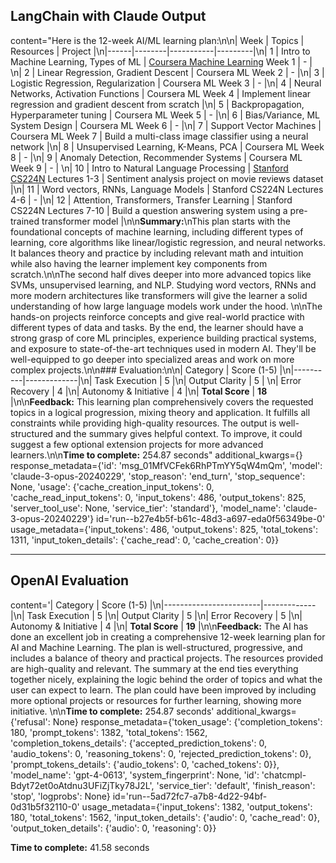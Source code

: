## LangChain with Claude Output

content="Here is the 12-week AI/ML learning plan:\n\n| Week | Topics | Resources | Project |\n|------|--------|-----------|---------|\n| 1 | Intro to Machine Learning, Types of ML | [Coursera Machine Learning](https://www.coursera.org/learn/machine-learning) Week 1 | - |  \n| 2 | Linear Regression, Gradient Descent | Coursera ML Week 2 | - |\n| 3 | Logistic Regression, Regularization | Coursera ML Week 3 | - |\n| 4 | Neural Networks, Activation Functions | Coursera ML Week 4 | Implement linear regression and gradient descent from scratch |\n| 5 | Backpropagation, Hyperparameter tuning | Coursera ML Week 5 | - |\n| 6 | Bias/Variance, ML System Design | Coursera ML Week 6 | - |\n| 7 | Support Vector Machines | Coursera ML Week 7 | Build a multi-class image classifier using a neural network |\n| 8 | Unsupervised Learning, K-Means, PCA | Coursera ML Week 8 | - |\n| 9 | Anomaly Detection, Recommender Systems | Coursera ML Week 9 | - |  \n| 10 | Intro to Natural Language Processing | [Stanford CS224N](https://www.youtube.com/playlist?list=PLoROMvodv4rOhcuXMZkNm7j3fVwBBY42z) Lectures 1-3 | Sentiment analysis project on movie reviews dataset |\n| 11 | Word vectors, RNNs, Language Models | Stanford CS224N Lectures 4-6 | - |\n| 12 | Attention, Transformers, Transfer Learning | Stanford CS224N Lectures 7-10 | Build a question answering system using a pre-trained transformer model |\n\n**Summary:**\nThis plan starts with the foundational concepts of machine learning, including different types of learning, core algorithms like linear/logistic regression, and neural networks. It balances theory and practice by including relevant math and intuition while also having the learner implement key components from scratch.\n\nThe second half dives deeper into more advanced topics like SVMs, unsupervised learning, and NLP. Studying word vectors, RNNs and more modern architectures like transformers will give the learner a solid understanding of how large language models work under the hood. \n\nThe hands-on projects reinforce concepts and give real-world practice with different types of data and tasks. By the end, the learner should have a strong grasp of core ML principles, experience building practical systems, and exposure to state-of-the-art techniques used in modern AI. They'll be well-equipped to go deeper into specialized areas and work on more complex projects.\n\n### Evaluation:\n\n| Category | Score (1-5) |\n|----------|-------------|\n| Task Execution | 5 |\n| Output Clarity | 5 | \n| Error Recovery | 4 |\n| Autonomy & Initiative | 4 |\n| **Total Score** | **18** |\n\n**Feedback:** This learning plan comprehensively covers the requested topics in a logical progression, mixing theory and application. It fulfills all constraints while providing high-quality resources. The output is well-structured and the summary gives helpful context. To improve, it could suggest a few optional extension projects for more advanced learners.\n\n**Time to complete:** 254.87 seconds" additional_kwargs={} response_metadata={'id': 'msg_01MfVCFek6RhPTmYY5qW4mQm', 'model': 'claude-3-opus-20240229', 'stop_reason': 'end_turn', 'stop_sequence': None, 'usage': {'cache_creation_input_tokens': 0, 'cache_read_input_tokens': 0, 'input_tokens': 486, 'output_tokens': 825, 'server_tool_use': None, 'service_tier': 'standard'}, 'model_name': 'claude-3-opus-20240229'} id='run--b27e4b5f-b61c-48d3-a697-eda0f56349be-0' usage_metadata={'input_tokens': 486, 'output_tokens': 825, 'total_tokens': 1311, 'input_token_details': {'cache_read': 0, 'cache_creation': 0}}

---

## OpenAI Evaluation

content='| Category               | Score (1-5) |\n|------------------------|-------------|\n| Task Execution         | 5           |\n| Output Clarity         | 5           |\n| Error Recovery         | 5           |\n| Autonomy & Initiative  | 4           |\n| **Total Score**        | **19**      |\n\n**Feedback:** The AI has done an excellent job in creating a comprehensive 12-week learning plan for AI and Machine Learning. The plan is well-structured, progressive, and includes a balance of theory and practical projects. The resources provided are high-quality and relevant. The summary at the end ties everything together nicely, explaining the logic behind the order of topics and what the user can expect to learn. The plan could have been improved by including more optional projects or resources for further learning, showing more initiative. \n\n**Time to complete:** 254.87 seconds' additional_kwargs={'refusal': None} response_metadata={'token_usage': {'completion_tokens': 180, 'prompt_tokens': 1382, 'total_tokens': 1562, 'completion_tokens_details': {'accepted_prediction_tokens': 0, 'audio_tokens': 0, 'reasoning_tokens': 0, 'rejected_prediction_tokens': 0}, 'prompt_tokens_details': {'audio_tokens': 0, 'cached_tokens': 0}}, 'model_name': 'gpt-4-0613', 'system_fingerprint': None, 'id': 'chatcmpl-Bdyt72et0oAtdnu3UFiZjTky78J2L', 'service_tier': 'default', 'finish_reason': 'stop', 'logprobs': None} id='run--5ad72fc7-a7b8-4d22-94bf-0d31b5f32110-0' usage_metadata={'input_tokens': 1382, 'output_tokens': 180, 'total_tokens': 1562, 'input_token_details': {'audio': 0, 'cache_read': 0}, 'output_token_details': {'audio': 0, 'reasoning': 0}}

**Time to complete:** 41.58 seconds
